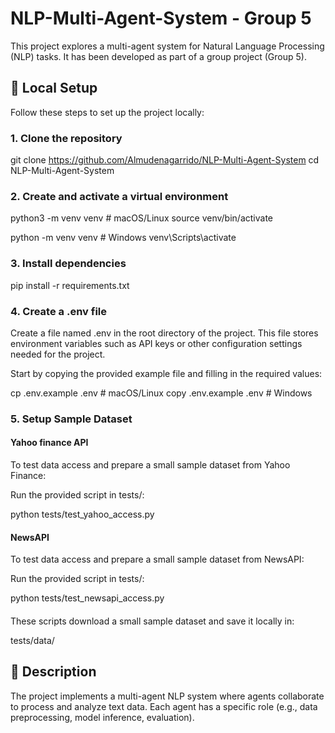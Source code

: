 # NLP-Multi-Agent-System - Group 5

This project explores a multi-agent system for Natural Language Processing (NLP) tasks.
It has been developed as part of a group project (Group 5).

## 🚀 Local Setup

Follow these steps to set up the project locally:

### 1. Clone the repository
git clone https://github.com/Almudenagarrido/NLP-Multi-Agent-System
cd NLP-Multi-Agent-System

### 2. Create and activate a virtual environment

python3 -m venv venv  # macOS/Linux
source venv/bin/activate

python -m venv venv   # Windows
venv\Scripts\activate

### 3. Install dependencies
pip install -r requirements.txt

### 4. Create a .env file

Create a file named .env in the root directory of the project. This file stores environment variables such as API keys or other configuration settings needed for the project.

Start by copying the provided example file and filling in the required values:

cp .env.example .env   # macOS/Linux
copy .env.example .env # Windows

### 5. Setup Sample Dataset

#### Yahoo finance API
To test data access and prepare a small sample dataset from Yahoo Finance:

Run the provided script in tests/:

python tests/test_yahoo_access.py

#### NewsAPI
To test data access and prepare a small sample dataset from NewsAPI:

Run the provided script in tests/:

python tests/test_newsapi_access.py

####
These scripts download a small sample dataset and save it locally in:

tests/data/

## 🧠 Description

The project implements a multi-agent NLP system where agents collaborate to process and analyze text data.
Each agent has a specific role (e.g., data preprocessing, model inference, evaluation).